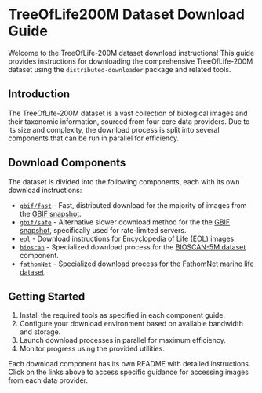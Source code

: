 # TreeOfLife200M Dataset Download Guide

Welcome to the TreeOfLife-200M dataset download instructions! This guide provides instructions for downloading the comprehensive TreeOfLife-200M dataset using the `distributed-downloader` package and related tools.

## Introduction

The TreeOfLife-200M dataset is a vast collection of biological images and their taxonomic information, sourced from four core data providers. Due to its size and complexity, the download process is split into several components that can be run in parallel for efficiency.

## Download Components

The dataset is divided into the following components, each with its own download instructions:

- [`gbif/fast`](GBIF_fast_download_README.md) - Fast, distributed download for the majority of images from the [GBIF snapshot](https://doi.org/10.15468/dl.bfv433).
- [`gbif/safe`](GBIF_slow_download_README.md) - Alternative slower download method for the  the [GBIF snapshot](https://doi.org/10.15468/dl.bfv433), specifically used for rate-limited servers.
- [`eol`](EoL_download_README.md) - Download instructions for [Encyclopedia of Life (EOL)](https://eol.org) images.
- [`bioscan`](BIOSCAN_download_README.md) - Specialized download process for the [BIOSCAN-5M dataset](https://github.com/bioscan-ml/BIOSCAN-5M) component.
- [`fathomNet`](FathomNet_download_README.md) - Specialized download process for the [FathomNet marine life dataset](https://database.fathomnet.org/fathomnet/#/).

## Getting Started

1. Install the required tools as specified in each component guide.
2. Configure your download environment based on available bandwidth and storage.
3. Launch download processes in parallel for maximum efficiency.
4. Monitor progress using the provided utilities.

Each download component has its own README with detailed instructions. Click on the links above to access specific guidance for accessing images from each data provider.

